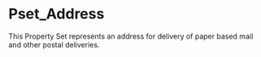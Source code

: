 # Pset_Address

This Property Set represents an address for delivery of paper based mail and other postal deliveries.<!-- end of definition -->

